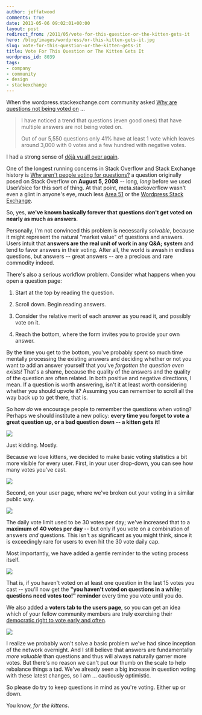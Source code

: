 ```yaml
---
author: jeffatwood
comments: true
date: 2011-05-06 09:02:01+00:00
layout: post
redirect_from: /2011/05/vote-for-this-question-or-the-kitten-gets-it
hero: /blog/images/wordpress/or-this-kitten-gets-it.jpg
slug: vote-for-this-question-or-the-kitten-gets-it
title: Vote For This Question or The Kitten Gets It
wordpress_id: 8039
tags:
- company
- community
- design
- stackexchange
---
```


When the wordpress.stackexchange.com community asked [Why are questions not being voted on](http://meta.wordpress.stackexchange.com/questions/568/why-are-questions-not-being-voted-on) …





<blockquote>
I have noticed a trend that questions (even good ones) that have multiple answers are not being voted on.

> 
> 
Out of our 5,550 questions only 41% have at least 1 vote which leaves around 3,000 with 0 votes and a few hundred with negative votes.
</blockquote>





I had a strong sense of [déjà vu all over again](http://en.wikipedia.org/wiki/Yogi_Berra).



One of the longest running concerns in Stack Overflow and Stack Exchange history is [Why aren't people voting for questions?](http://meta.stackoverflow.com/questions/9508/why-arent-people-voting-for-questions) a question originally posed on Stack Overflow on **August 5, 2008** -- long, _long_ before we used UserVoice for this sort of thing. At that point, meta.stackoverflow wasn't even a glint in anyone's eye, much less [Area 51](http://area51.stackexchange.com) or the [Wordpress Stack Exchange](http://wordpress.stackexchange.com).



So, yes, **we've known basically forever that questions don't get voted on nearly as much as answers**.



Personally, I'm not convinced this problem is necessarily _solvable_, because it might represent the natural "market value" of questions and answers. Users intuit that **answers are the real unit of work in any Q&A; system** and tend to favor answers in their voting. After all, the world is awash in endless questions, but answers -- great answers -- are a precious and rare commodity indeed.



There's also a serious workflow problem. Consider what happens when you open a question page:




  1. Start at the top by reading the question.

  2. Scroll down. Begin reading answers.

  3. Consider the relative merit of each answer as you read it, and possibly vote on it.

  4. Reach the bottom, where the form invites you to provide your own answer.




By the time you get to the bottom, you've probably spent so much time mentally processing the existing answers and deciding whether or not you want to add an answer yourself that you've _forgotten the question even exists!_ That's a shame, because the quality of the answers and the quality of the question are often related. In both positive and negative directions, I mean. If a question is worth answering, isn't it at least worth considering whether you should upvote it? Assuming you can remember to scroll all the way back up to get there, that is.



So how _do_ we encourage people to remember the questions when voting? Perhaps we should institute a new policy: **every time you forget to vote a great question up, or a bad question down -- a kitten gets it!**



![](/blog/images/wordpress/or-this-kitten-gets-it.jpg)



Just kidding. Mostly.



Because we love kittens, we decided to make basic voting statistics a bit more visible for every user. First, in your user drop-down, you can see how many votes you've cast.



![](/blog/images/wordpress/user-drop-down-voting-stats.png)



Second, on your user page, where we've broken out your voting in a similar public way.



![](/blog/images/wordpress/user-page-voting-stats.png)



The daily vote limit used to be 30 votes per day; we've increased that to a **maximum of 40 votes per day** -- but only if you vote on a combination of answers _and_ questions. This isn't as significant as you might think, since it is exceedingly rare for users to even hit the 30 vote daily cap.



Most importantly, we have added a gentle reminder to the voting process itself.



![](/blog/images/wordpress/question-voting-reminder.png)



That is, if you haven't voted on at least one question in the last 15 votes you cast -- you'll now get the **"you haven't voted on questions in a while; questions need votes too!" reminder** every time you vote until you do.



We also added a **voters tab to the users page**, so you can get an idea which of your fellow community members are truly exercising their [democratic right to vote early and often](http://blog.stackoverflow.com/2010/10/vote-early-vote-often/).



![](/blog/images/wordpress/users-voters-tab.png)



I realize we probably won't solve a basic problem we've had since inception of the network overnight. And I still believe that answers are fundamentally _more valuable_ than questions and thus will always naturally garner more votes. But there's no reason we can't put our thumb on the scale to help rebalance things a tad. We've already seen a big increase in question voting with these latest changes, so I am ... cautiously optimistic. 



So please do try to keep questions in mind as you're voting. Either up or down.



You know, _for the kittens_.

